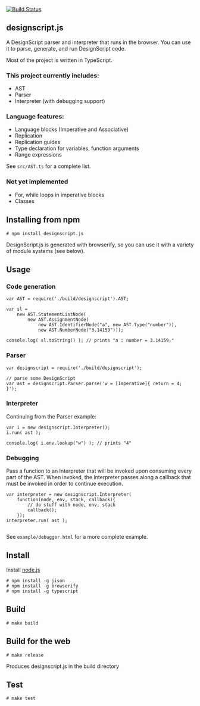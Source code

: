 [![Build Status](https://travis-ci.org/pboyer/designscript.js.svg?branch=master)](https://travis-ci.org/pboyer/designscript.js)

## designscript.js

A DesignScript parser and interpreter that runs in the browser. You can use it to parse, generate, and run DesignScript code.

Most of the project is written in TypeScript.

### This project currently includes:

* AST
* Parser
* Interpreter (with debugging support)

### Language features:

* Language blocks (Imperative and Associative)
* Replication
* Replication guides
* Type declaration for variables, function arguments
* Range expressions

See `src/AST.ts` for a complete list.

### Not yet implemented

* For, while loops in imperative blocks
* Classes

## Installing from npm

```
# npm install designscript.js
```
DesignScript.js is generated with browserify, so you can use it with a variety of module systems (see below).

## Usage

### Code generation

```
var AST = require('./build/designscript').AST;

var sl = 
	new AST.StatementListNode(
		new AST.AssignmentNode(
			new AST.IdentifierNode("a", new AST.Type("number")),
			new AST.NumberNode("3.14159")));
		
console.log( sl.toString() ); // prints "a : number = 3.14159;"

```

### Parser

```
var designscript = require('./build/designscript');

// parse some DesignScript
var ast = designscript.Parser.parse('w = [Imperative]{ return = 4; }'); 
```

### Interpreter

Continuing from the Parser example:

```
var i = new designscript.Interpreter();
i.run( ast ); 

console.log( i.env.lookup("w") ); // prints "4"
```

### Debugging

Pass a function to an Interpreter that will be invoked upon consuming every part of the AST. When invoked, the Interpreter passes along a callback that must be invoked in order to continue execution.

```
var interpreter = new designscript.Interpreter(
	function(node, env, stack, callback){
		// do stuff with node, env, stack
		callback();
	});
interpreter.run( ast ); 
 
```

See `example/debugger.html` for a more complete example.

## Install

Install [node.js](http://www.nodejs.org)

```
# npm install -g jison
# npm install -g browserify
# npm install -g typescript
```

## Build

```
# make build
```

## Build for the web

```
# make release
```
Produces designscript.js in the build directory

## Test

```
# make test
```
